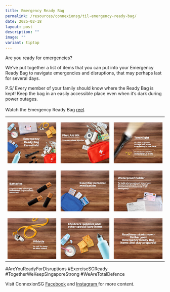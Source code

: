 ```yaml
---
title: Emergency Ready Bag
permalink: /resources/connexionsg/til-emergency-ready-bag/
date: 2025-02-18
layout: post
description: ""
image: ""
variant: tiptap
---
```

<p>Are you ready for emergencies?</p>
<p>We’ve put together a list of items that you can put into your Emergency
Ready Bag to navigate emergencies and disruptions, that may perhaps last
for several days.</p>
<p>P.S/ Every member of your family should know where the Ready Bag is kept!
Keep the bag in an easily accessible place even when it’s dark during power
outages.
<br>
<br>Watch the Emergency Ready Bag <a href="https://www.instagram.com/reel/DGMhJWKyg-i/?utm_source=ig_web_copy_link&amp;igsh=MzRlODBiNWFlZA==" rel="noopener nofollow" target="_blank">reel</a>.
<br>
</p>
<table style="minWidth: 75px">
<colgroup>
<col>
<col>
<col>
</colgroup>
<tbody>
<tr>
<th rowspan="1" colspan="1">
<p></p>
<div class="isomer-image-wrapper">
<img style="width: 100%" height="auto" width="100%" alt="" src="/images/connexionsg/1.png">
</div>
</th>
<th rowspan="1" colspan="1">
<p></p>
<div class="isomer-image-wrapper">
<img style="width: 100%" height="auto" width="100%" alt="" src="/images/connexionsg/2.png">
</div>
</th>
<th rowspan="1" colspan="1">
<p></p>
<div class="isomer-image-wrapper">
<img style="width: 100%" height="auto" width="100%" alt="" src="/images/connexionsg/3.png">
</div>
</th>
</tr>
<tr>
<td rowspan="1" colspan="1">
<p></p>
<div class="isomer-image-wrapper">
<img style="width: 100%" height="auto" width="100%" alt="" src="/images/connexionsg/4.png">
</div>
</td>
<td rowspan="1" colspan="1">
<p></p>
<div class="isomer-image-wrapper">
<img style="width: 100%" height="auto" width="100%" alt="" src="/images/connexionsg/5.png">
</div>
</td>
<td rowspan="1" colspan="1">
<p></p>
<div class="isomer-image-wrapper">
<img style="width: 100%" height="auto" width="100%" alt="" src="/images/connexionsg/6.png">
</div>
</td>
</tr>
<tr>
<td rowspan="1" colspan="1">
<p></p>
<div class="isomer-image-wrapper">
<img style="width: 100%" height="auto" width="100%" alt="" src="/images/connexionsg/7.png">
</div>
</td>
<td rowspan="1" colspan="1">
<p></p>
<div class="isomer-image-wrapper">
<img style="width: 100%" height="auto" width="100%" alt="" src="/images/connexionsg/8.png">
</div>
</td>
<td rowspan="1" colspan="1">
<p></p>
<div class="isomer-image-wrapper">
<img style="width: 100%" height="auto" width="100%" alt="" src="/images/connexionsg/9.png">
</div>
</td>
</tr>
</tbody>
</table>
<p>#AreYouReadyForDisruptions #ExerciseSGReady #TogetherWeKeepSingaporeStrong
#WeAreTotalDefence</p>
<p>Visit ConnexionSG <a href="https://www.facebook.com/ConnexionSG" rel="noopener nofollow" target="_blank"><u>Facebook</u></a> and
<a href="https://www.instagram.com/connexionsg/" rel="noopener nofollow" target="_blank"><u>Instagram </u>
</a>for more content.</p>